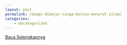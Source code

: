 ```yaml
---
layout: post
permalink: /mimpi-dikejar-singa-betina-menurut-islam/
categories:
    - Uncategorized
---
```


[Baca Selengkapnya](/08)